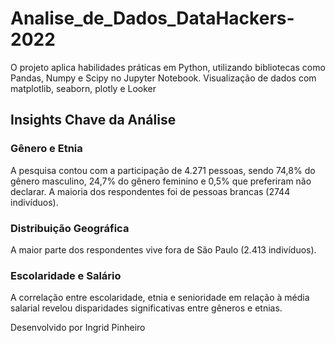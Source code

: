 # Analise_de_Dados_DataHackers-2022
 O projeto aplica habilidades práticas em Python, utilizando bibliotecas como Pandas, Numpy e Scipy no Jupyter Notebook. Visualização de dados com matplotlib, seaborn, plotly e Looker


## Insights Chave da Análise

### Gênero e Etnia
A pesquisa contou com a participação de 4.271 pessoas, sendo 74,8% do gênero masculino, 24,7% do gênero feminino e 0,5% que preferiram não declarar.
A maioria dos respondentes foi de pessoas brancas (2744 indivíduos).

### Distribuição Geográfica
A maior parte dos respondentes vive fora de São Paulo (2.413 indivíduos).

### Escolaridade e Salário
A correlação entre escolaridade, etnia e senioridade em relação à média salarial revelou disparidades significativas entre gêneros e etnias.

Desenvolvido por Ingrid Pinheiro
